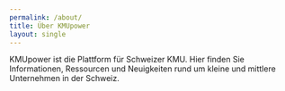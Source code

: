 ```yaml
---
permalink: /about/
title: Über KMUpower
layout: single
---
```


KMUpower ist die Plattform für Schweizer KMU. Hier finden Sie Informationen, Ressourcen und Neuigkeiten rund um kleine und mittlere Unternehmen in der Schweiz.
